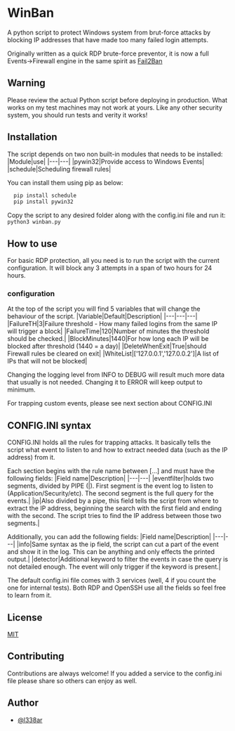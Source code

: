 
# WinBan

A python script to protect Windows system from brut-force attacks by blocking IP addresses that have made too many failed login attempts.

Originally  written as a quick RDP brute-force preventor, it is now a full Events->Firewall engine in the same spirit as [Fail2Ban](https://github.com/fail2ban/fail2ban)
## Warning
Please review the actual Python script before deploying in production. What works on my test machines may not work at yours. Like any other security system, you should run tests and verity it works!
## Installation

The script depends on two non built-in modules that needs to be installed:
|Module|use|
|---|---|
|pywin32|Provide access to Windows Events|
|schedule|Scheduling firewall rules|

You can install them using pip as below:
```cmd
  pip install schedule
  pip install pywin32
```

 Copy the script to any desired folder along with the config.ini file and run it:
 ``python3 winban.py``   
## How to use

For basic RDP protection, all you need is to run the script with the current configuration.
It will block any 3 attempts in a span of two hours for 24 hours.

### configuration
At the top of the script you will find 5 variables that will change the behaviour of the script.
|Variable|Default|Description|
|---|---|---|
|FailureTH|3|Failure threshold - How many failed logins from the same IP will trigger a block|
|FailureTime|120|Number of minutes the threshold should be checked.|
|BlockMinutes|1440|For how long each IP will be blocked after threshold (1440 = a day)|
|DeleteWhenExit|True|should Firewall rules be cleared on exit|
|WhiteList|['127.0.0.1','127.0.0.2']|A list of IPs that will not be blocked|

Changing the logging level from INFO to DEBUG will result much more data that usually is not needed. Changing it to ERROR will keep output to minimum.

For trapping custom events, please see next section about CONFIG.INI
## CONFIG.INI syntax

CONFIG.INI holds all the rules for trapping attacks. It basically tells the script what event to listen to and how to extract needed data (such as the IP address) from it.

Each section begins with the rule name between [...] and must have the following fields:
|Field name|Description|
|---|---|
|eventfilter|holds two segments, divided by PIPE (\|). First segment is the event log to listen to (Application/Security/etc). The second segment is the full query for the events.|
|ip|Also divided by a pipe, this field tells the script from where to extract the IP address, beginning the search with the first field and ending with the second. The script tries to find the IP address between those two segments.|

Additionally, you can add the following fields:
|Field name|Description|
|---|---|
|info|Same syntax as the ip field, the script can cut a part of the event and show it in the log. This can be anything and only effects the printed output.|
|detector|Additional keyword to filter the events in case the query is not detailed enough. The event will only trigger if the keyword is present.|

The default config.ini file comes with 3 services (well, 4 if you count the one for internal tests). Both RDP and OpenSSH use all the fields so feel free to learn from it.

## License

[MIT](https://choosealicense.com/licenses/mit/)


## Contributing

Contributions are always welcome!
If you added a service to the config.ini file please share so others can enjoy as well.

## Author

- [@l338ar](https://github.com/L338ar)

